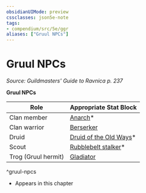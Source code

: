 ```yaml
---
obsidianUIMode: preview
cssclasses: json5e-note
tags:
- compendium/src/5e/ggr
aliases: ["Gruul NPCs"]
---
```

# Gruul NPCs
*Source: Guildmasters' Guide to Ravnica p. 237* 

**Gruul NPCs**

| Role | Appropriate Stat Block |
|------|------------------------|
| Clan member | [Anarch](Mechanics/bestiary/humanoid/anarch-ggr.md)* |
| Clan warrior | [Berserker](Mechanics/bestiary/humanoid/berserker.md) |
| Druid | [Druid of the Old Ways](Mechanics/bestiary/humanoid/druid-of-the-old-ways-ggr.md)* |
| Scout | [Rubblebelt stalker](Mechanics/bestiary/humanoid/rubblebelt-stalker-ggr.md)* |
| Trog (Gruul hermit) | [Gladiator](Mechanics/bestiary/humanoid/gladiator.md) |
^gruul-npcs

* Appears in this chapter
